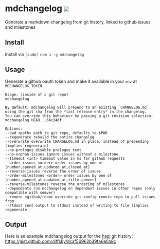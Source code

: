 # mdchangelog [![](https://travis-ci.org/creativelive/mdchangelog.svg)](https://travis-ci.org/creativelive/mdchangelog)

Generate a markdown changelog from git history, linked to github issues and milestones

## Install

Install via `[sudo] npm i -g mdchangelog`

## Usage

Generate a github oauth token and make it available in your `env` at `MDCHANGELOG_TOKEN`

```
Usage: (inside of a git repo)
mdchangelog

By default, mdchangelog will prepend to an existing `CHANGELOG.md`
using the git sha from the *last release entry* in the changelog.
You can override this behaviour by passing a git revision selection:
mdchangelog HEAD...66c248f

Options:
--cwd <path> path to git repo, defaults to $PWD
--regenerate rebuild the entire changelog
--overwrite overwrite CHANGELOG.md in place, instead of prepending (implies regenerate)
--no-prologue disable prologue text
--no-orphan-issues ignore issues without a milestone
--timeout <int> timeout value in ms for github requests
--order-issues <order> order issues by one of [number,opened_at,updated_at,closed_at]
--reverse-issues reverse the order of issues
--order-milestones <order> order issues by one of [number,opened_at,updated_at,title,semver]
--reverse-milestones reverse the ordering of milestones
--dependents run ndchangelog on dependent issues in other repos (only compatible with semver)
--remote <github/repo> override git config remote repo to pull issues from
--stdout send output to stdout instead of writing to file (implies regenerate
```

## Output

Here is an example mdchangelog output for the [hapi](https://github.com/spumko/hapi) git history:
https://gist.github.com/diffsky/dcaf56962b39fa6e0a9c
